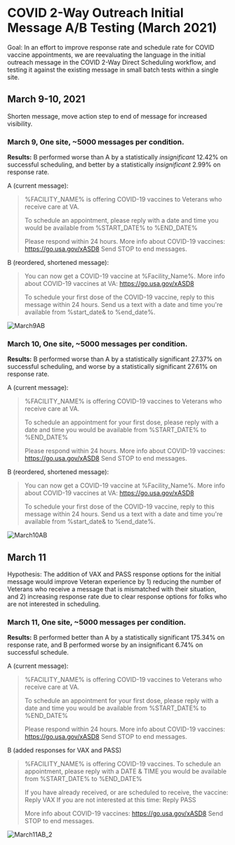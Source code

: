 # COVID 2-Way Outreach Initial Message A/B Testing (March 2021)

Goal: In an effort to improve response rate and schedule rate for COVID vaccine appointments, we are reevaluating the language in the initial outreach message in the COVID 2-Way Direct Scheduling workflow, and testing it against the existing message in small batch tests within a single site. 

## March 9-10, 2021
Shorten message, move action step to end of message for increased visibility. 

### March 9, One site, ~5000 messages per condition.

**Results:** 
B performed worse than A by a statistically *insignificant* 12.42% on successful scheduling, and better by a statistically *insignificant* 2.99% on response rate.

A (current message):
> %FACILITY_NAME% is offering COVID-19 vaccines to Veterans who receive care at VA.  
> 
> To schedule an appointment, please reply with a date and time you would be available from %START_DATE% to %END_DATE%
> 
> Please respond within 24 hours. More info about COVID-19 vaccines: https://go.usa.gov/xASD8  Send STOP to end messages.

B (reordered, shortened message): 
> You can now get a COVID-19 vaccine at %Facility_Name%. More info about COVID-19 vaccines at VA: https://go.usa.gov/xASD8
> 
> To schedule your first dose of the COVID-19 vaccine, reply to this message within 24 hours. Send us a text with a date and time you're available from %start_date& to %end_date%.

![March9AB](https://user-images.githubusercontent.com/77640565/110707193-cdfa7280-81ad-11eb-8baa-e07e9c2547df.png)

### March 10, One site, ~5000 messages per condition.

**Results:** 
B performed worse than A by a statistically significant 27.37% on successful scheduling, and worse by a statistically significant 27.61% on response rate.

A (current message):
> %FACILITY_NAME% is offering COVID-19 vaccines to Veterans who receive care at VA.  
>
>  To schedule an appointment for your first dose, please reply with a date and time you would be available from %START_DATE% to %END_DATE%
> 
> Please respond within 24 hours. More info about COVID-19 vaccines: https://go.usa.gov/xASD8  Send STOP to end messages.

B (reordered, shortened message): 
> You can now get a COVID-19 vaccine at %Facility_Name%. More info about COVID-19 vaccines at VA: https://go.usa.gov/xASD8
> 
> To schedule your first dose of the COVID-19 vaccine, reply to this message within 24 hours. Send us a text with a date and time you're available from %start_date& to %end_date%.

![March10AB](https://user-images.githubusercontent.com/77640565/110706779-3bf26a00-81ad-11eb-8703-0287a5bb5889.png)

## March 11
Hypothesis: The addition of VAX and PASS response options for the initial message would improve Veteran experience by 1) reducing the number of Veterans who receive a message that is mismatched with their situation,  and 2) increasing response rate due to clear response options for folks who are not interested in scheduling. 

### March 11, One site, ~5000 messages per condition.

**Results:** 
B performed better than A by a statistically significant 175.34% on response rate, and B performed worse by an insignificant 6.74% on successful schedule.

A (current message):
> %FACILITY_NAME% is offering COVID-19 vaccines to Veterans who receive care at VA.  
>
> To schedule an appointment for your first dose, please reply with a date and time you would be available from %START_DATE% to %END_DATE%
> 
> Please respond within 24 hours. More info about COVID-19 vaccines: https://go.usa.gov/xASD8  Send STOP to end messages.
> 

B (added responses for VAX and PASS)
> %FACILITY_NAME% is offering COVID-19 vaccines. To schedule an appointment, please reply with a DATE & TIME you would be available from %START_DATE% to %END_DATE%
> 
> If you have already received, or are scheduled to receive, the vaccine: Reply VAX
> If you are not interested at this time: Reply PASS
> 
> More info about COVID-19 vaccines: https://go.usa.gov/xASD8 Send STOP to end messages.
> 
![March11AB_2](https://user-images.githubusercontent.com/77640565/111010977-e3f26980-834c-11eb-8809-81a2d78c7e15.png)

